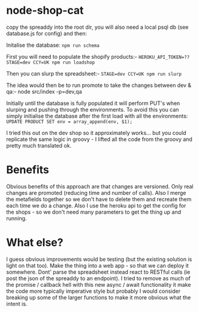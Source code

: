 # node-shop-cat

copy the spreaddy into the root dir, you will also need a local psql db (see database.js for config) and then:

Initalise the database:
`npm run schema`

First you will need to populate the shopify products:-
`HEROKU_API_TOKEN=?? STAGE=dev CCY=UK npm run loadshop`

Then you can slurp the spreadsheet:-
`STAGE=dev CCY=UK npm run slurp`

The idea would then be to run promote to take the changes between dev & qa:-
node src/index -p=dev,qa

Initially until the database is fully populated it will perform PUT's when slurping and pushing through the environments.
To avoid this you can simply initialise the database after the first load with all the environments:
`UPDATE PRODUCT SET env = array_append(env, $1);`

I tried this out on the dev shop so it approximately works... but you could replicate the same logic in groovy - I lifted all the code from the groovy and pretty much translated ok.

# Benefits
Obvious benefits of this approach are that changes are versioned.
Only real changes are promoted (reducing time and number of calls).
Also I merge the metafields together so we don't have to delete them and recreate them each time we do a change.
Also I use the heroku api to get the config for the shops - so we don't need many parameters to get the thing up and running.

# What else?

I guess obvious improvements would be testing (but the existing solution is light on that too).
Make the thing into a web app - so that we can deploy it somewhere.
Dont' parse the spreadsheet instead react to RESTful calls (ie post the json of the spreaddy to an endpoint).
I tried to remove as much of the promise / callback hell with this new async / await functionality it make the code more typically imperative style but probably I would consider breaking up some of the larger functions to make it more obvious what the intent is.
